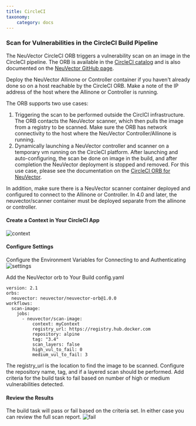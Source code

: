 ```yaml
---
title: CircleCI
taxonomy:
    category: docs
---
```


### Scan for Vulnerabilities in the CircleCI Build Pipeline

The NeuVector CircleCI ORB triggers a vulnerability scan on an image in the CircleCI pipeline. The ORB is available in the [CircleCI catalog](https://circleci.com/orbs/registry/orb/neuvector/neuvector-orb) and is also documented on the [NeuVector GitHub page](https://github.com/neuvector/circleci-orb).

Deploy the NeuVector Allinone or Controller container if you haven't already done so on a host reachable by the CircleCI ORB. Make a note of the IP address of the host where the Allinone or Controller is running.

The ORB supports two use cases:
1. Triggering the scan to be performed outside the CirclCI infrastructure. The ORB contacts the NeuVector scanner, which then pulls the image from a registry to be scanned. Make sure the ORB has network connectivity to the host where the NeuVector Controller/Allinone is running.
2. Dynamically launching a NeuVector controller and scanner on a temporary vm running on the CircleCI platform. After launching and auto-configuring, the scan be done on image in the build, and after completion the NeuVector deployment is stopped and removed.  For this use case, please see the documentation on the [CircleCI ORB for NeuVector](https://circleci.com/orbs/registry/orb/neuvector/neuvector-orb).

In addition, make sure there is a NeuVector scanner container deployed and configured to connect to the Allinone or Controller. In 4.0 and later, the neuvector/scanner container must be deployed separate from the allinone or controller.

#### Create a Context in Your CircleCI App
![context](/img/06.scanning/03.build/03.circleci/context.png)

#### Configure Settings
Configure the Environment Variables for Connecting to and Authenticating
![settings](/img/06.scanning/03.build/03.circleci/circleci_settings.png)

Add the NeuVector orb to Your Build config.yaml
```
version: 2.1
orbs:
  neuvector: neuvector/neuvector-orb@1.0.0
workflows:
  scan-image:
    jobs:
      - neuvector/scan-image:
          context: myContext
          registry_url: https://registry.hub.docker.com
          repository: alpine
          tag: "3.4"
          scan_layers: false
          high_vul_to_fail: 0
          medium_vul_to_fail: 3
```
The registry_url is the location to find the image to be scanned. Configure the repository name, tag, and if a layered scan should be performed. Add criteria for the build task to fail based on number of high or medium vulnerabilities detected.

#### Review the Results
The build task will pass or fail based on the criteria set. In either case you can review the full scan report.
![fail](/img/06.scanning/03.build/03.circleci/circleci_fail.png)


